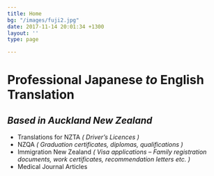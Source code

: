 ```yaml
---
title: Home
bg: "/images/fuji2.jpg"
date: 2017-11-14 20:01:34 +1300
layout: ''
type: page

---
```

# Professional Japanese *to* English Translation
## *Based in Auckland New Zealand*
* Translations for NZTA *( Driver’s Licences )*
* NZQA *( Graduation certificates, diplomas, qualifications )*
* Immigration New Zealand *( Visa applications – Family registration documents, work certificates, recommendation letters etc. )*
* Medical Journal Articles